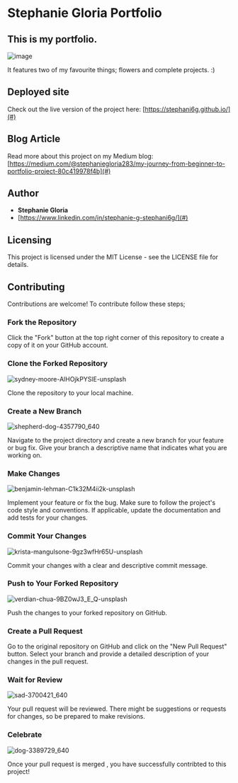 # Stephanie Gloria Portfolio

## This is my portfolio. 
![image](https://github.com/user-attachments/assets/78b47b99-87c6-422b-a05a-c8ebf3de4abf)



It features two of my favourite things; flowers and complete projects. :) 
## Deployed site
Check out the live version of the project here: [https://stephani6g.github.io/](#)

## Blog Article
Read more about this project on my Medium blog: [https://medium.com/@stephaniegloria283/my-journey-from-beginner-to-portfolio-project-80c419978f4b](#)

## Author 
- **Stephanie Gloria**
- [https://www.linkedin.com/in/stephanie-g-stephani6g/](#)

## Licensing
This project is licensed under the MIT License - see the LICENSE file for details.

## Contributing
Contributions are welcome! To contribute follow these steps;
  ### Fork the Repository
   Click the "Fork" button at the top right corner of this repository to create a copy of it on your GitHub account.
  ### Clone the Forked Repository

![sydney-moore-AlHOjkPYSlE-unsplash](https://github.com/user-attachments/assets/7dce8ffb-6b6c-4cf9-aabb-16e340fabf28)

   Clone the repository to your local machine.
  ### Create a New Branch
![shepherd-dog-4357790_640](https://github.com/user-attachments/assets/4417581a-5d2d-4d9b-8d38-420d2bbcd7fe)

Navigate to the project directory and create a new branch for your feature or bug fix.
Give your branch a descriptive name that indicates what you are working on.
   ### Make Changes
   
![benjamin-lehman-C1k32M4ii2k-unsplash](https://github.com/user-attachments/assets/327005df-0c9f-4dde-af28-40eb13a42aa8)

Implement your feature or fix the bug. Make sure to follow the project's code style and conventions. If applicable, update the documentation and add tests for your changes.
   ### Commit Your Changes
![krista-mangulsone-9gz3wfHr65U-unsplash](https://github.com/user-attachments/assets/1f5889f5-c081-42d1-935e-c35c13a89eb8)

Commit your changes with a clear and descriptive commit message.
   ### Push to Your Forked Repository
![verdian-chua-9BZ0wJ3_E_Q-unsplash](https://github.com/user-attachments/assets/c7005666-7985-4295-8969-26fe92102ed2)

Push the changes to your forked repository on GitHub.
   ### Create a Pull Request

Go to the original repository on GitHub and click on the "New Pull Request" button.
Select your branch and provide a detailed description of your changes in the pull request.
  ### Wait for Review
![sad-3700421_640](https://github.com/user-attachments/assets/c5b676e8-2605-4caf-a34c-62fb50438189)

Your pull request will be reviewed. There might be suggestions or requests for changes, so be prepared to make revisions.
  ### Celebrate 
![dog-3389729_640](https://github.com/user-attachments/assets/9c2b1ec7-c996-4b30-91cf-b84009bcbed8)


Once your pull request is merged , you have successfully contribted to this project!





  
